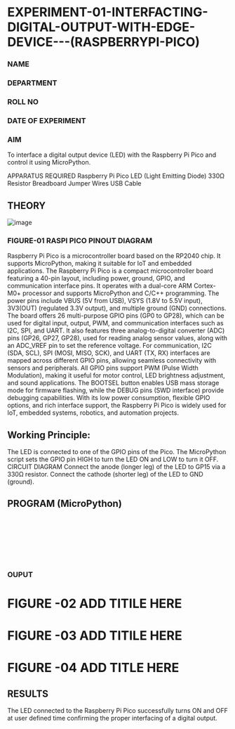# EXPERIMENT-01-INTERFACTING-DIGITAL-OUTPUT-WITH-EDGE-DEVICE---(RASPBERRYPI-PICO)
### NAME 
### DEPARTMENT 
### ROLL NO 
### DATE OF EXPERIMENT 

### AIM
To interface a digital output device (LED) with the Raspberry Pi Pico and control it using MicroPython.

APPARATUS REQUIRED
Raspberry Pi Pico
LED (Light Emitting Diode)
330Ω Resistor
Breadboard
Jumper Wires
USB Cable
 ## THEORY

 ![image](https://github.com/user-attachments/assets/abeabf63-f321-471e-a991-3adaa9043a8b)

 
 
 
 
 ### FIGURE-01 RASPI PICO PINOUT DIAGRAM 



 Raspberry Pi Pico is a microcontroller board based on the RP2040 chip. It supports MicroPython, making it suitable for IoT and embedded applications.
The Raspberry Pi Pico is a compact microcontroller board featuring a 40-pin layout, including power, ground, GPIO, and communication interface pins. It operates with a dual-core ARM Cortex-M0+ processor and supports MicroPython and C/C++ programming. The power pins include VBUS (5V from USB), VSYS (1.8V to 5.5V input), 3V3(OUT) (regulated 3.3V output), and multiple ground (GND) connections. The board offers 26 multi-purpose GPIO pins (GP0 to GP28), which can be used for digital input, output, PWM, and communication interfaces such as I2C, SPI, and UART. It also features three analog-to-digital converter (ADC) pins (GP26, GP27, GP28), used for reading analog sensor values, along with an ADC_VREF pin to set the reference voltage. For communication, I2C (SDA, SCL), SPI (MOSI, MISO, SCK), and UART (TX, RX) interfaces are mapped across different GPIO pins, allowing seamless connectivity with sensors and peripherals. All GPIO pins support PWM (Pulse Width Modulation), making it useful for motor control, LED brightness adjustment, and sound applications. The BOOTSEL button enables USB mass storage mode for firmware flashing, while the DEBUG pins (SWD interface) provide debugging capabilities. With its low power consumption, flexible GPIO options, and rich interface support, the Raspberry Pi Pico is widely used for IoT, embedded systems, robotics, and automation projects.


## Working Principle:

The LED is connected to one of the GPIO pins of the Pico.
The MicroPython script sets the GPIO pin HIGH to turn the LED ON and LOW to turn it OFF.
CIRCUIT DIAGRAM
Connect the anode (longer leg) of the LED to GP15 via a 330Ω resistor.
Connect the cathode (shorter leg) of the LED to GND (ground).


## PROGRAM (MicroPython)
```


 



 
````

### OUPUT  


# FIGURE -02 ADD TITILE HERE 

#  FIGURE -03 ADD TITILE HERE 

# FIGURE -04 ADD TITLE HERE 


 
## RESULTS
The LED connected to the Raspberry Pi Pico successfully turns ON and OFF at  user defined time  confirming the proper interfacing of a digital output.
